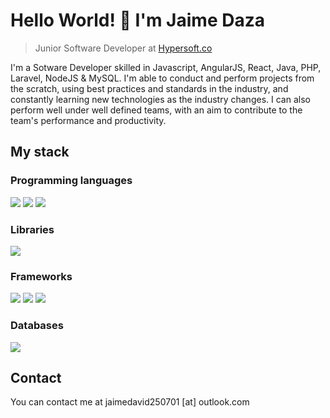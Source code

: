 # Hello World! 👋 I'm Jaime Daza
> Junior Software Developer at [Hypersoft.co](http://www.hypersoft.co)
<div>
  <p>
    I'm a Sotware Developer skilled in Javascript, AngularJS, React, Java, PHP, Laravel, NodeJS & MySQL. I'm able to conduct and perform projects from the scratch, using best practices and standards in the industry, and constantly learning new technologies as the industry changes. I can also perform well under well defined teams, with an aim to contribute to the team's performance and productivity.
  </p>
</div>

## My stack

### Programming languages
![](https://img.shields.io/badge/JavaScript-F7DF1E?style=for-the-badge&logo=javascript&logoColor=black)
![](https://img.shields.io/badge/Java-ED8B00?style=for-the-badge&logo=java&logoColor=white)
![](https://img.shields.io/badge/PHP-777BB4?style=for-the-badge&logo=php&logoColor=white)

### Libraries
![](https://img.shields.io/badge/React-20232A?style=for-the-badge&logo=react&logoColor=61DAFB)

### Frameworks
![](https://img.shields.io/badge/Bootstrap-563D7C?style=for-the-badge&logo=bootstrap&logoColor=white)
![](https://img.shields.io/badge/AngularJS-E23237?style=for-the-badge&logo=angularjs&logoColor=white)
![](https://img.shields.io/badge/Laravel-FF2D20?style=for-the-badge&logo=laravel&logoColor=white)

### Databases
![](https://img.shields.io/badge/MySQL-00000F?style=for-the-badge&logo=mysql&logoColor=white)

## Contact
You can contact me at jaimedavid250701 [at] outlook.com
